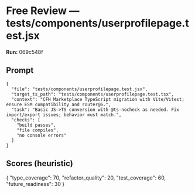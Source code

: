 # Free Review — tests/components/userprofilepage.test.jsx

**Run:** 069c548f

## Prompt

```
{
  "file": "tests/components/userprofilepage.test.jsx",
  "target_ts_path": "tests/components/userprofilepage.test.tsx",
  "context": "CFH Marketplace TypeScript migration with Vite/Vitest; ensure ESM compatibility and router@6.",
  "task": "Basic JS->TS conversion with @ts-nocheck as needed. Fix import/export issues; behavior must match.",
  "checks": [
    "build passes",
    "file compiles",
    "no console errors"
  ]
}
```

## Scores (heuristic)

{
  "type_coverage": 70,
  "refactor_quality": 20,
  "test_coverage": 60,
  "future_readiness": 30
}
